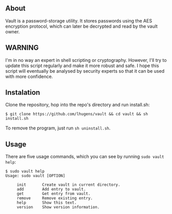 ## About

Vault is a password-storage utility. It stores passwords using the AES encryption protocol, which can later be decrypted and read by the vault owner.

## WARNING

I'm in no way an expert in shell scripting or cryptography. However, I'll try to update this script regularly and make it more robust and safe. 
I hope this script will eventually be analysed by security experts so that it can be used with more confidence.

## Instalation

Clone the repository, hop into the repo's directory and run install.sh:

```
$ git clone https://github.com/lhugens/vault && cd vault && sh install.sh
```

To remove the program, just run `sh uninstall.sh`.

## Usage

There are five usage commands, which you can see by running `sudo vault help`:

```
$ sudo vault help
Usage: sudo vault [OPTION]
        
     init       Create vault in current directory.
     add        Add entry to vault. 
     get        Get entry from vault.
     remove     Remove existing entry.
     help       Show this text.
     version    Show version information.

```
